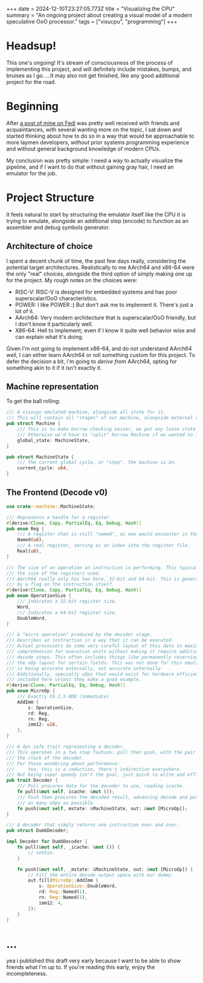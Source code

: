 +++
date = 2024-12-10T23:27:05.773Z
title = "Visualizing the CPU"
summary = "An ongoing project about creating a visual model of a modern speculative OoO processor."
tags = ["visucpu", "programming"]
+++

# Headsup!
This one's ongoing! It's stream of consciousness of the process of implementing this project, and will definitely include mistakes, bumps, and bruises as I go.
...It may also not get finished, like any good additional project for the road.

# Beginning
After [a post of mine on Fedi](https://blahaj.zone/notes/a1gy0uo318xy00m4) was pretty well received with friends and acquaintances, with several wanting more on the topic, I sat down and started thinking about how to do so in a way that would be approachable to more laymen developers, *without* prior systems programming experience and without general background knowledge of modern CPUs.

My conclusion was pretty simple: I need a way to actually visualize the pipeline, and if I want to do that without gaining gray hair, I need an emulator for the job.

# Project Structure
It feels natural to start by structuring the emulator itself like the CPU it is trying to emulate, alongside an additional step (encode) to function as an assembler and debug symbols generator.

## Architecture of choice
I spent a decent chunk of time, the past few days really, considering the potential target architectures. Realistically to me AArch64 and x86-64 were the only "real" choices, alongside the third option of simply making one up for the project. 
My rough notes on the choices were:
- RISC-V: RISC-V is designed for embedded systems and has poor superscalar/OoO characteristics.
- POWER: I like POWER :) But don't ask me to implement it. There's just a lot of it.
- AArch64: Very modern architecture that is superscalar/OoO friendly, but I don't know it particularly well.
- X86-64: Hell to implement; even if I know it quite well behavior wise and can explain what it's doing.

Given I'm not going to implement x86-64, and do not understand AArch64 well, I can either learn AArch64 or roll something custom for this project. To defer the decision a bit, i'm going to *derive from* AArch64, opting for something akin to it if it isn't exactly it.

## Machine representation
To get the ball rolling:
```rs
/// A visucpu emulated machine, alongside all state for it.
/// This will contain all "stages" of our machine, alongside external resources like memory.
pub struct Machine {
    /// This is to make borrow checking easier, we put any loose state in here.
    /// Otherwise we'd have to "split" borrow Machine if we wanted to let a stage of the machine mutate the global state.
    global_state: MachineState,
}

pub struct MachineState {
    /// The current global cycle, or "step", the machine is on.
    current_cycle: u64,
}
```

## The Frontend (Decode v0)

```rs
use crate::machine::MachineState;

/// Represents a handle for a register.
#[derive(Clone, Copy, PartialEq, Eq, Debug, Hash)]
pub enum Reg {
    /// A register that is still "named", as one would encounter in the frontend.
    Named(u8),
    /// A real register, serving as an index into the register file.
    Real(u8),
}

/// The size of an operation an instruction is performing. This typically controls
/// the size of the registers used.
/// AArch64 really only has two here, 32-bit and 64-bit. This is generally indicated
/// by a flag on the instruction itself.
#[derive(Clone, Copy, PartialEq, Eq, Debug, Hash)]
pub enum OperationSize {
    /// Indicates a 32-bit register size.
    Word,
    /// Indicates a 64-bit register size.
    DoubleWord,
}

/// A "micro operation" produced by the decoder stage.
/// Describes an instruction in a way that it can be executed.
/// Actual processors do some very careful layout of this data to maximize ease of
/// comprehension for execution units without making it require additional complex
/// decode steps. This often includes things like permanently reserving parts of
/// the uOp layout for certain fields. This was not done for this emulator, the goal
/// is being accurate externally, not accurate internally.
/// Additionally, specialty uOps that would exist for hardware efficiency reasons are not
/// included here unless they make a good example.
#[derive(Clone, PartialEq, Eq, Debug, Hash)]
pub enum MicroOp {
    /// Exactly C6.2.5 ADD (immediate)
    AddImm {
        s: OperationSize,
        rd: Reg,
        rn: Reg,
        imm12: u16,
    },
}

/// A dyn safe trait representing a decoder.
/// This operates in a two step fashion: pull then push, with the pair of both effectively
/// the clock of the decoder.
/// For those wondering about performance:
///     Yea, this is a reduction, there's indirection everywhere.
/// But being super speedy isn't the goal, just quick to write and efficient enough.
pub trait Decoder {
    /// Pull procures data for the decoder to use, reading icache.
    fn pull(&mut self, icache: &mut ());
    /// Push then procures the decoded result, advancing decode and pushing out
    /// as many uOps as possible.
    fn push(&mut self, mstate: &MachineState, out: &mut [MicroOp]);
}

/// A decoder that simply returns one instruction over and over.
pub struct DumbDecoder;

impl Decoder for DumbDecoder {
    fn pull(&mut self, _icache: &mut ()) {
        // nothin.
    }

    fn push(&mut self, _mstate: &MachineState, out: &mut [MicroOp]) {
        // Fill the entire decode output space with our dummy.
        out.fill(MicroOp::AddImm {
            s: OperationSize::DoubleWord,
            rd: Reg::Named(1),
            rn: Reg::Named(1),
            imm12: 4,
        });
    }
}
```

# ...
yea i published this draft very early because I want to be able to show friends what I'm up to. If you're reading this early, enjoy the incompleteness.